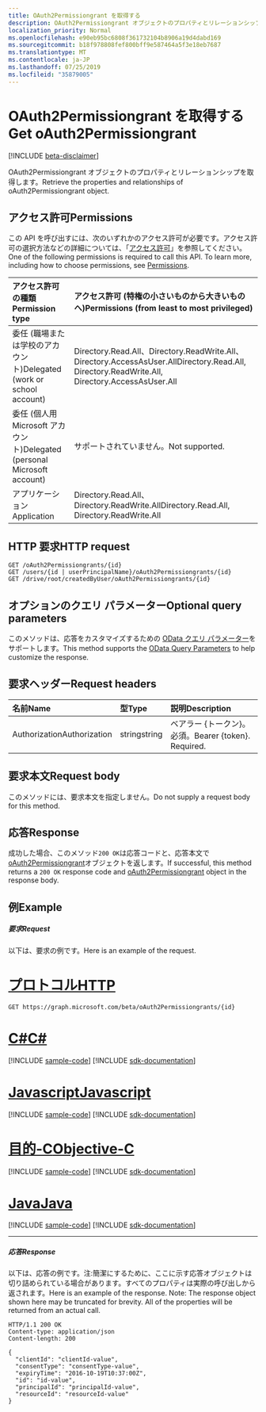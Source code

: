 ```yaml
---
title: OAuth2Permissiongrant を取得する
description: OAuth2Permissiongrant オブジェクトのプロパティとリレーションシップを取得します。
localization_priority: Normal
ms.openlocfilehash: e90eb95bc6808f361732104b8906a19d4dabd169
ms.sourcegitcommit: b18f978808fef800bff9e587464a5f3e18eb7687
ms.translationtype: MT
ms.contentlocale: ja-JP
ms.lasthandoff: 07/25/2019
ms.locfileid: "35879005"
---
```

# <a name="get-oauth2permissiongrant"></a><span data-ttu-id="50157-103">OAuth2Permissiongrant を取得する</span><span class="sxs-lookup"><span data-stu-id="50157-103">Get oAuth2Permissiongrant</span></span>

[!INCLUDE [beta-disclaimer](../../includes/beta-disclaimer.md)]

<span data-ttu-id="50157-104">OAuth2Permissiongrant オブジェクトのプロパティとリレーションシップを取得します。</span><span class="sxs-lookup"><span data-stu-id="50157-104">Retrieve the properties and relationships of oAuth2Permissiongrant object.</span></span>

## <a name="permissions"></a><span data-ttu-id="50157-105">アクセス許可</span><span class="sxs-lookup"><span data-stu-id="50157-105">Permissions</span></span>
<span data-ttu-id="50157-p101">この API を呼び出すには、次のいずれかのアクセス許可が必要です。アクセス許可の選択方法などの詳細については、「[アクセス許可](/graph/permissions-reference)」を参照してください。</span><span class="sxs-lookup"><span data-stu-id="50157-p101">One of the following permissions is required to call this API. To learn more, including how to choose permissions, see [Permissions](/graph/permissions-reference).</span></span>


|<span data-ttu-id="50157-108">アクセス許可の種類</span><span class="sxs-lookup"><span data-stu-id="50157-108">Permission type</span></span>      | <span data-ttu-id="50157-109">アクセス許可 (特権の小さいものから大きいものへ)</span><span class="sxs-lookup"><span data-stu-id="50157-109">Permissions (from least to most privileged)</span></span>              |
|:--------------------|:---------------------------------------------------------|
|<span data-ttu-id="50157-110">委任 (職場または学校のアカウント)</span><span class="sxs-lookup"><span data-stu-id="50157-110">Delegated (work or school account)</span></span> | <span data-ttu-id="50157-111">Directory.Read.All、Directory.ReadWrite.All、Directory.AccessAsUser.All</span><span class="sxs-lookup"><span data-stu-id="50157-111">Directory.Read.All, Directory.ReadWrite.All, Directory.AccessAsUser.All</span></span>    |
|<span data-ttu-id="50157-112">委任 (個人用 Microsoft アカウント)</span><span class="sxs-lookup"><span data-stu-id="50157-112">Delegated (personal Microsoft account)</span></span> | <span data-ttu-id="50157-113">サポートされていません。</span><span class="sxs-lookup"><span data-stu-id="50157-113">Not supported.</span></span>    |
|<span data-ttu-id="50157-114">アプリケーション</span><span class="sxs-lookup"><span data-stu-id="50157-114">Application</span></span> | <span data-ttu-id="50157-115">Directory.Read.All、Directory.ReadWrite.All</span><span class="sxs-lookup"><span data-stu-id="50157-115">Directory.Read.All, Directory.ReadWrite.All</span></span> |

## <a name="http-request"></a><span data-ttu-id="50157-116">HTTP 要求</span><span class="sxs-lookup"><span data-stu-id="50157-116">HTTP request</span></span>
<!-- { "blockType": "ignored" } -->
```http
GET /oAuth2Permissiongrants/{id}
GET /users/{id | userPrincipalName}/oAuth2Permissiongrants/{id}
GET /drive/root/createdByUser/oAuth2Permissiongrants/{id}
```
## <a name="optional-query-parameters"></a><span data-ttu-id="50157-117">オプションのクエリ パラメーター</span><span class="sxs-lookup"><span data-stu-id="50157-117">Optional query parameters</span></span>
<span data-ttu-id="50157-118">このメソッドは、応答をカスタマイズするための [OData クエリ パラメーター](https://developer.microsoft.com/graph/docs/concepts/query_parameters)をサポートします。</span><span class="sxs-lookup"><span data-stu-id="50157-118">This method supports the [OData Query Parameters](https://developer.microsoft.com/graph/docs/concepts/query_parameters) to help customize the response.</span></span>

## <a name="request-headers"></a><span data-ttu-id="50157-119">要求ヘッダー</span><span class="sxs-lookup"><span data-stu-id="50157-119">Request headers</span></span>
| <span data-ttu-id="50157-120">名前</span><span class="sxs-lookup"><span data-stu-id="50157-120">Name</span></span>       | <span data-ttu-id="50157-121">型</span><span class="sxs-lookup"><span data-stu-id="50157-121">Type</span></span> | <span data-ttu-id="50157-122">説明</span><span class="sxs-lookup"><span data-stu-id="50157-122">Description</span></span>|
|:-----------|:------|:----------|
| <span data-ttu-id="50157-123">Authorization</span><span class="sxs-lookup"><span data-stu-id="50157-123">Authorization</span></span>  | <span data-ttu-id="50157-124">string</span><span class="sxs-lookup"><span data-stu-id="50157-124">string</span></span>  | <span data-ttu-id="50157-p102">ベアラー {トークン}。必須。</span><span class="sxs-lookup"><span data-stu-id="50157-p102">Bearer {token}. Required.</span></span> |

## <a name="request-body"></a><span data-ttu-id="50157-127">要求本文</span><span class="sxs-lookup"><span data-stu-id="50157-127">Request body</span></span>
<span data-ttu-id="50157-128">このメソッドには、要求本文を指定しません。</span><span class="sxs-lookup"><span data-stu-id="50157-128">Do not supply a request body for this method.</span></span>

## <a name="response"></a><span data-ttu-id="50157-129">応答</span><span class="sxs-lookup"><span data-stu-id="50157-129">Response</span></span>

<span data-ttu-id="50157-130">成功した場合、このメソッド`200 OK`は応答コードと、応答本文で[oAuth2Permissiongrant](../resources/oauth2permissiongrant.md)オブジェクトを返します。</span><span class="sxs-lookup"><span data-stu-id="50157-130">If successful, this method returns a `200 OK` response code and [oAuth2Permissiongrant](../resources/oauth2permissiongrant.md) object in the response body.</span></span>
## <a name="example"></a><span data-ttu-id="50157-131">例</span><span class="sxs-lookup"><span data-stu-id="50157-131">Example</span></span>
##### <a name="request"></a><span data-ttu-id="50157-132">要求</span><span class="sxs-lookup"><span data-stu-id="50157-132">Request</span></span>
<span data-ttu-id="50157-133">以下は、要求の例です。</span><span class="sxs-lookup"><span data-stu-id="50157-133">Here is an example of the request.</span></span>

# <a name="httptabhttp"></a>[<span data-ttu-id="50157-134">プロトコル</span><span class="sxs-lookup"><span data-stu-id="50157-134">HTTP</span></span>](#tab/http)
<!-- {
  "blockType": "request",
  "name": "get_oAuth2Permissiongrant"
}-->
```http
GET https://graph.microsoft.com/beta/oAuth2Permissiongrants/{id}
```
# <a name="ctabcsharp"></a>[<span data-ttu-id="50157-135">C#</span><span class="sxs-lookup"><span data-stu-id="50157-135">C#</span></span>](#tab/csharp)
[!INCLUDE [sample-code](../includes/snippets/csharp/get-oauth2permissiongrant-csharp-snippets.md)]
[!INCLUDE [sdk-documentation](../includes/snippets/snippets-sdk-documentation-link.md)]

# <a name="javascripttabjavascript"></a>[<span data-ttu-id="50157-136">Javascript</span><span class="sxs-lookup"><span data-stu-id="50157-136">Javascript</span></span>](#tab/javascript)
[!INCLUDE [sample-code](../includes/snippets/javascript/get-oauth2permissiongrant-javascript-snippets.md)]
[!INCLUDE [sdk-documentation](../includes/snippets/snippets-sdk-documentation-link.md)]

# <a name="objective-ctabobjc"></a>[<span data-ttu-id="50157-137">目的-C</span><span class="sxs-lookup"><span data-stu-id="50157-137">Objective-C</span></span>](#tab/objc)
[!INCLUDE [sample-code](../includes/snippets/objc/get-oauth2permissiongrant-objc-snippets.md)]
[!INCLUDE [sdk-documentation](../includes/snippets/snippets-sdk-documentation-link.md)]

# <a name="javatabjava"></a>[<span data-ttu-id="50157-138">Java</span><span class="sxs-lookup"><span data-stu-id="50157-138">Java</span></span>](#tab/java)
[!INCLUDE [sample-code](../includes/snippets/java/get-oauth2permissiongrant-java-snippets.md)]
[!INCLUDE [sdk-documentation](../includes/snippets/snippets-sdk-documentation-link.md)]

---

##### <a name="response"></a><span data-ttu-id="50157-139">応答</span><span class="sxs-lookup"><span data-stu-id="50157-139">Response</span></span>
<span data-ttu-id="50157-p103">以下は、応答の例です。注:簡潔にするために、ここに示す応答オブジェクトは切り詰められている場合があります。すべてのプロパティは実際の呼び出しから返されます。</span><span class="sxs-lookup"><span data-stu-id="50157-p103">Here is an example of the response. Note: The response object shown here may be truncated for brevity. All of the properties will be returned from an actual call.</span></span>
<!-- {
  "blockType": "response",
  "truncated": true,
  "@odata.type": "microsoft.graph.oAuth2PermissionGrant"
} -->
```http
HTTP/1.1 200 OK
Content-type: application/json
Content-length: 200

{
  "clientId": "clientId-value",
  "consentType": "consentType-value",
  "expiryTime": "2016-10-19T10:37:00Z",
  "id": "id-value",
  "principalId": "principalId-value",
  "resourceId": "resourceId-value"
}
```

<!-- uuid: 8fcb5dbc-d5aa-4681-8e31-b001d5168d79
2015-10-25 14:57:30 UTC -->
<!--
{
  "type": "#page.annotation",
  "description": "Get oAuth2Permissiongrant",
  "keywords": "",
  "section": "documentation",
  "tocPath": "",
  "suppressions": [
  ]
}
-->
